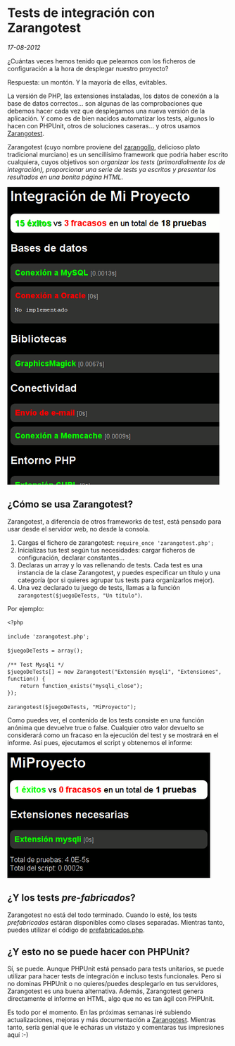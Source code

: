 Tests de integración con Zarangotest
====================================

_17-08-2012_

¿Cuántas veces hemos tenido que pelearnos con los ficheros de configuración a la hora de desplegar nuestro proyecto?

Respuesta: un montón. Y la mayoría de ellas, evitables.

La versión de PHP, las extensiones instaladas, los datos de conexión a la base de datos correctos... son algunas de las comprobaciones que debemos hacer cada vez que desplegamos una nueva versión de la aplicación. Y como es de bien nacidos automatizar los tests, algunos lo hacen con PHPUnit, otros de soluciones caseras... y otros usamos [Zarangotest](https://github.com/isra00/zarangotest).

Zarangotest (cuyo nombre proviene del [zarangollo](http://es.wikipedia.org/wiki/Zarangollo), delicioso plato tradicional murciano) es un sencillísimo framework que podría haber escrito cualquiera, cuyos objetivos son *organizar los tests (primordialmente los de integración), proporcionar una serie de tests ya escritos y presentar los resultados en una bonita página HTML*.

![Zarangotest](https://raw.githubusercontent.com/isra00/blog/master/img/zarangotest.gif)

¿Cómo se usa Zarangotest?
-------------------------

Zarangotest, a diferencia de otros frameworks de test, está pensado para usar desde el servidor web, no desde la consola.

 1. Cargas el fichero de zarangotest: `require_once 'zarangotest.php';`
 2. Inicializas tus test según tus necesidades: cargar ficheros de configuración, declarar constantes...
 3. Declaras un array y lo vas rellenando de tests. Cada test es una instancia de la clase Zarangotest, y puedes especificar un título y una categoría (por si quieres agrupar tus tests para organizarlos mejor).
 4. Una vez declarado tu juego de tests, llamas a la función `zarangotest($juegoDeTests, "Un título")`.

Por ejemplo:

	<?php

	include 'zarangotest.php';

	$juegoDeTests = array();

	/** Test Mysqli */
	$juegoDeTests[] = new Zarangotest("Extensión mysqli", "Extensiones", function() {
	    return function_exists("mysqli_close");
	});

	zarangotest($juegoDeTests, "MiProyecto");

Como puedes ver, el contenido de los tests consiste en una función anónima que devuelve true o false. Cualquier otro valor devuelto se considerará como un fracaso en la ejecución del test y se mostrará en el informe. Así pues, ejecutamos el script y obtenemos el informe:

![Resultados](https://raw.githubusercontent.com/isra00/blog/master/img/zarangotest-2.gif)

¿Y los tests _pre-fabricados_?
-------------------------------------

Zarangotest no está del todo terminado. Cuando lo esté, los tests _prefabricados_ estáran disponibles como clases separadas. Mientras tanto, puedes utilizar el código de [prefabricados.php](https://github.com/isra00/zarangotest/blob/master/prefabricados.php).

¿Y esto no se puede hacer con PHPUnit?
--------------------------------------

Sí, se puede. Aunque PHPUnit está pensado para tests unitarios, se puede utilizar para hacer tests de integración e incluso tests funcionales. Pero si no dominas PHPUnit o no quieres/puedes desplegarlo en tus servidores, Zarangotest es una buena alternativa. Además, Zarangotest genera directamente el informe en HTML, algo que no es tan ágil con PHPUnit.

Es todo por el momento. En las próximas semanas iré subiendo actualizaciones, mejoras y más documentación a [Zarangotest](https://github.com/isra00/zarangotest). Mientras tanto, sería genial que le echaras un vistazo y comentaras tus impresiones aquí :-)
